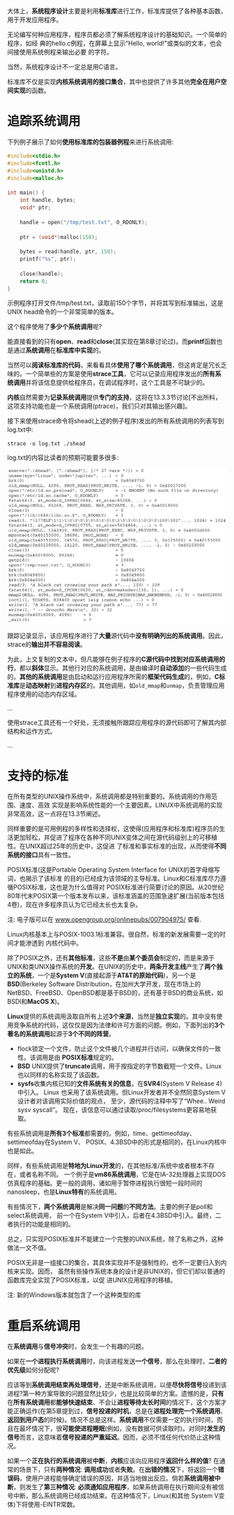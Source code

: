 大体上，**系统程序设计**主要是利用**标准库**进行工作，标准库提供了各种基本函数，用于开发应用程序。

无论编写何种应用程序，程序员都必须了解系统程序设计的基础知识。一个简单的程序，如经 典的hello.c例程，在屏幕上显示“Hello, world!”或类似的文本，也会间接使用系统例程来输出必要 的字符。

当然，系统程序设计不一定总是用C语言。

标准库不仅是实现**内核系统调用的接口集合**，其中也提供了许多其他**完全在用户空间实现**的函数。

# 追踪系统调用

下列例子展示了如何**使用标准库的包装器例程**来进行系统调用:

```c
#include<stdio.h> 
#include<fcntl.h> 
#include<unistd.h> 
#include<malloc.h> 

int main() { 
    int handle, bytes; 
    void* ptr; 

    handle = open("/tmp/test.txt", O_RDONLY); 

    ptr = (void*)malloc(150); 

    bytes = read(handle, ptr, 150); 
    printf("%s", ptr); 

    close(handle); 
    return 0; 
}
```

示例程序打开文件/tmp/test.txt，读取前150个字节，并将其写到标准输出，这是UNIX head命令的一个非常简单的版本。

这个程序使用了**多少个系统调用**呢? 

能直接看到的只有**open**、**read**和**close**(其实现在第8章讨论过)。而**printf**函数也是通过**系统调用**在**标准库中实现**的。

当然可以**阅读标准库的代码**，来看看具体**使用了哪个系统调用**，但这肯定是冗长乏味的。一个简单些的方案是使用**strace工具**，它可以记录应用程序发出的**所有系统调用**并将该信息提供给程序员，在调试程序时，这个工具是不可缺少的。

**内核**自然需要为**记录系统调用**提供**专门的支持**，这将在13.3.3节讨论\[不出所料，这项支持功能也是一个系统调用(ptrace)，我们只对其输出感兴趣]。

接下来使用strace命令将shead(上述的例子程序)发出的所有系统调用的列表写到log.txt中:

```
strace -o log.txt ./shead
```

log.txt的内容比读者的预期可能要多很多:

![2020-01-26-18-27-59.png](./images/2020-01-26-18-27-59.png)

跟踪记录显示，该应用程序进行了**大量**源代码中**没有明确列出的系统调用**。因此，strace的**输出并不容易阅读**。

为此，上文复制的文本中，但凡能够在例子程序的**C源代码中找到对应系统调用的行**，都以**斜体**显示。其他行对应的系统调用，是由编译时**自动添加**的一些代码生成的。**其他的系统调用**是由启动和运行应用程序所需的**框架代码生成**的，例如，**C标准库**是**动态映射**到**进程内存区**的。其他调用，如`old_mmap`和`unmap`，负责管理应用程序使用的动态内存区域。

...

使用strace工具还有一个好处，无须接触所跟踪应用程序的源代码即可了解其内部结构和运作方式。

...

# 支持的标准

在所有类型的UNIX操作系统中，系统调用都是特别重要的。系统调用的作用范围、速度、高效 实现是影响系统性能的一个主要因素。LINUX中系统调用的实现非常高效，这一点将在13.3节阐述。

同样重要的是可用例程的多样性和选择权，这使得(应用程序和标准库)程序员的生活更加轻松，并促进了程序在各种不同UNIX变体之间在源代码级别上的可移植性。在UNIX超过25年的历史中，这促进 了标准和事实标准的出现，从而使得**不同系统的接口**具有一致性。

POSIX标准(这是Portable Operating System Interface for UNIX的首字母缩写词，也揭示了该标准 的目的)已经成为该领域的主导标准。Linux和C标准库尽力遵循POSIX标准，这也是为什么值得对 POSIX标准进行简要讨论的原因。从20世纪80年代末POSIX第一个版本发布以来，该标准涵盖的范围急速扩展(当前版本包括4卷)，现在许多程序员认为它已经太长也太复杂。

注: 电子版可以在 www.opengroup.org/onlinepubs/007904975/ 查看.

Linux内核基本上与POSIX-1003.1标准兼容。很自然，标准的新发展需要一定的时间才能渗透到 内核代码中。

除了POSIX之外，还有**其他标准**，这些**不是**由**某个委员会**制定的，而是来源于UNIX和类UNIX操作系统的**开发**。在UNIX的历史中，**两条开发主线**产生了**两个独立的系统**，一个是**System V**(直接起源于**AT&T的原始代码**)，另一个是**BSD**(Berkeley Software Distribution，在加州大学开发，现在市场上的NetBSD、FreeBSD、OpenBSD都是基于BSD的，还有基于BSD的商业系统，如BSDI和**MacOS X**)。

**Linux**提供的系统调用汲取自所有上述**3个来源**，当然是**独立实现**的。其中没有使用竞争系统的代码，这仅仅是因为法律和许可方面的问题。例如，下面列出的**3个著名的系统调用**起源于**3个不同的阵营**。

- flock锁定一个文件，防止这个文件被几个进程并行访问，以确保文件的一致性。该调用是由 **POSIX标准**规定的。
- **BSD** UNIX提供了**truncate**调用，用于按指定的字节数截短一个文件。Linux也以同样的名称实现了该函数。
- **sysfs**收集内核已知的**文件系统有关的信息**，在**SVR4**(System V Release 4)中引入。 Linux 也采用了该系统调用。但Linux开发者并不全然同意System V设计者对该调用实际价值的观点， 至少，源代码的注释中写了“Whee.. Weird sysv syscall”。 现在，该信息可以通过读取/proc/filesystems更容易地获取。

有些系统调用是**所有3个标准**都需要的。例如，time、gettimeofday、settimeofday在System V、 POSIX、4.3BSD中的形式是相同的，在Linux内核中也是如此。

同样，有些系统调用是**特地为Linux开发**的，在其他标准/系统中或者根本不存在，或者名称不同。 一个例子是**vm86系统调用**，它是在IA-32处理器上实现DOS仿真程序的基础。更一般的调用，诸如用于暂停进程执行很短一段时间的nanosleep，也是**Linux特有**的系统调用。

有些情况下，**两个系统调用**是解决**同一问题**的**不同方法**。主要的例子是poll和select系统调用， 前一个在System V中引入，后者在4.3BSD中引入。最终，二者执行的功能是相同的。

总之，只实现POSIX标准并不能建立一个完整的UNIX系统，除了名称之外，这种做法一文不值。

POSIX无非是一组接口的集合，其具体实现并不是强制性的，也不一定要归入到内核来实现。因而， 虽然有些操作系统本身的设计是非UNIX的，但它们却以普通的函数库完全实现了POSIX标准，以促 进UNIX应用程序的移植。

注: 新的Windows版本就包含了一个这种类型的库

# 重启系统调用

在**系统调用**与**信号冲突**时，会发生一个有趣的问题。

如果在**一个进程执行系统调用**时，向该进程发送**一个信号**，那么在处理时，**二者的优先级**如何分配呢? 

应该等到**系统调用结束再处理信号**，还是中断系统调用，以便**尽快将信号**投递到该进程?第一种方案导致的问题显然比较少，也是比较简单的方案。遗憾的是，**只有**在**所有系统调用**都**能够快速结束**、不会让**进程等待太长时间**的情况下，这个方案才能正确运作(在第5章提到过，**信号投递的时机**，总是在**进程处理完一个系统调用**、**返回到用户态**的时候)。情况不总是这样。**系统调用**不仅需要一定的执行时间，而且在最坏情况下，很**可能使进程睡眠**(例如，没有数据可供读取时)。对同时**发生的信号**而言，这意味着**信号投递的严重延迟**。因而，必须不惜任何代价防止这种情况。

如果一个**正在执行的系统调用**被**中断**，**内核**应该向应用程序**返回什么样的值**? 在通常的场景下，只有**两种情况**: **调用成功**或者**失败**。在**出错的情况**下，将返回一个**错误码**，使用户进程能够确定错误的原因，并适当地做出反应。倘若**系统调用被中断**，则发生了**第三种情况**: **必须通知应用程序**，如果系统调用在执行期间没有被信号中断，那么系统调用已经成功结束。在这种情况下，Linux(和其他 System V变体)下将使用-EINTR常数。